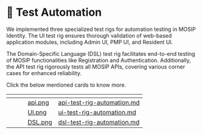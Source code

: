 # 👾 Test Automation

We implemented three specialized test rigs for automation testing in MOSIP Identity. The UI test rig ensures thorough validation of web-based application modules, including Admin UI, PMP UI, and Resident UI.

The Domain-Specific Language (DSL) test rig facilitates end-to-end testing of MOSIP functionalities like Registration and Authentication. Additionally, the API test rig rigorously tests all MOSIP APIs, covering various corner cases for enhanced reliability.

Click the below mentioned cards to know more.

<table data-view="cards"><thead><tr><th></th><th></th><th></th><th data-hidden data-card-cover data-type="files"></th><th data-hidden data-card-target data-type="content-ref"></th></tr></thead><tbody><tr><td></td><td></td><td></td><td><a href=".gitbook/assets/api.png">api.png</a></td><td><a href="api-test-rig-automation.md">api-test-rig-automation.md</a></td></tr><tr><td></td><td></td><td></td><td><a href=".gitbook/assets/UI.png">UI.png</a></td><td><a href="ui-test-rig-automation.md">ui-test-rig-automation.md</a></td></tr><tr><td></td><td></td><td></td><td><a href=".gitbook/assets/DSL.png">DSL.png</a></td><td><a href="dsl-test-rig-automation.md">dsl-test-rig-automation.md</a></td></tr></tbody></table>
